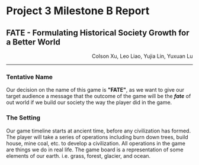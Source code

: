 # Project 3 Milestone B Report
## **FATE** - Formulating Historical Society Growth for a Better World
<div style="text-align: right">
Colson Xu, Leo Liao, Yujia Lin, Yuxuan Lu
</div>

---

### Tentative Name
Our decision on the name of this game is **"FATE"**, as we want to give our target audience a message that the outcome of the game will be the ___fate___ of out world if we build our society the way the player did in the game.


### The Setting
Our game timeline starts at ancient time, before any civilization has formed. The player will take a series of operations including burn down trees, build house, mine coal, etc. to develop a civilization. All operations in the game are things we do in real life. The game board is a representation of some elements of our earth. i.e. grass, forest, glacier, and ocean. 
